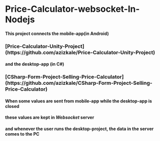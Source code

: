 # Price-Calculator-websocket-In-Nodejs


   <h4> This project connects the mobile-app(in Android) </h4> 
    <h3>[Price-Calculator-Unity-Project](https://github.com/azizkale/Price-Calculator-Unity-Project)</h3>
  
   <h4> and the desktop-app (in C#) </h4>
   <h3>[CSharp-Form-Project-Selling-Price-Calculator](https://github.com/azizkale/CSharp-Form-Project-Selling-Price-Calculator)</h3>
   
   <h4>When some values are sent from mobile-app while the desktop-app is closed</h4> 
   <h4>these values are kept in <i>Websocket</i> server</h4> 
   <h4>and whenever the user runs the desktop-project, the data in the server comes to the PC</h4> 
   
